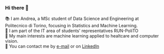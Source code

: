 ### Hi there 👋

<!--
**andrerubeis/andrerubeis** is a ✨ _special_ ✨ repository because its `README.md` (this file) appears on your GitHub profile.

Here are some ideas to get you started:

- 🔭 I’m currently working on ...
- 🌱 I’m currently learning ...
- 👯 I’m looking to collaborate on ...
- 🤔 I’m looking for help with ...
- 💬 Ask me about ...
- 📫 How to reach me: ...
- 😄 Pronouns: ...
- ⚡ Fun fact: ...
-->
:books: I am Andrea, a MSc student of Data Science and Engineering at Politecnico di Torino, focusing in Statistics and Machine Learning. <br/>
:notebook_with_decorative_cover: I am part of the IT area of students' representatives RUN-PoliTO <br/>
:dna: My main interests are machine learning applied to healtcare and computer vision. <br/> 
:e-mail: You can contact me by [e-mail](mailto:andrea.rubeis@outlook.it?subject=[GitHub]) or on [LinkedIn](https://www.linkedin.com/in/andrea-rubeis-921825145/)<br/>
